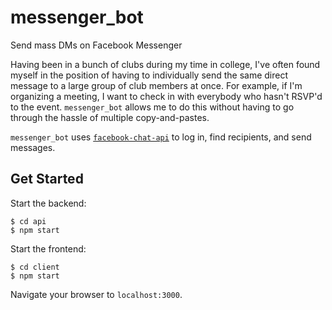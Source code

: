 # messenger_bot
Send mass DMs on Facebook Messenger

Having been in a bunch of clubs during my time in college, I've often found myself in the position of having to individually send the same direct message to a large group of club members at once. For example, if I'm organizing a meeting, I want to check in with everybody who hasn't RSVP'd to the event. `messenger_bot` allows me to do this without having to go through the hassle of multiple copy-and-pastes. 

`messenger_bot` uses [`facebook-chat-api`](https://www.npmjs.com/package/facebook-chat-api) to log in, find recipients, and send messages. 

## Get Started

Start the backend:
```
$ cd api
$ npm start
```
Start the frontend:
```
$ cd client
$ npm start
```
Navigate your browser to `localhost:3000`.
